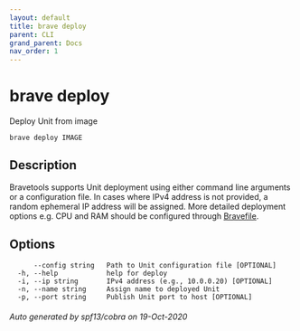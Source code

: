 ```yaml
---
layout: default
title: brave deploy
parent: CLI
grand_parent: Docs
nav_order: 1
---
```


# brave deploy

Deploy Unit from image

```
brave deploy IMAGE
```

## Description

Bravetools supports Unit deployment using either command line arguments or a configuration file.
In cases where IPv4 address is not provided, a random ephemeral IP address will be assigned. More detailed
deployment options e.g. CPU and RAM should be configured through [Bravefile](../../bravefile#service).

## Options

```
      --config string   Path to Unit configuration file [OPTIONAL]
  -h, --help            help for deploy
  -i, --ip string       IPv4 address (e.g., 10.0.0.20) [OPTIONAL]
  -n, --name string     Assign name to deployed Unit
  -p, --port string     Publish Unit port to host [OPTIONAL]
```

###### Auto generated by spf13/cobra on 19-Oct-2020
